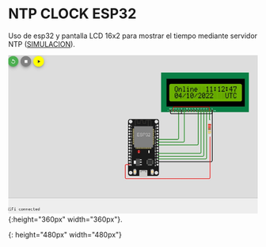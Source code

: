 # NTP CLOCK ESP32

Uso de esp32 y pantalla LCD 16x2 para mostrar el tiempo mediante servidor NTP ([SIMULACION](https://wokwi.com/projects/344601628728361555)).

![simulation](simulation.jpg "Simulation"){:height="360px" width="360px"}.

[simulation]: simulation.jpg
{: height="480px" width="480px"}
